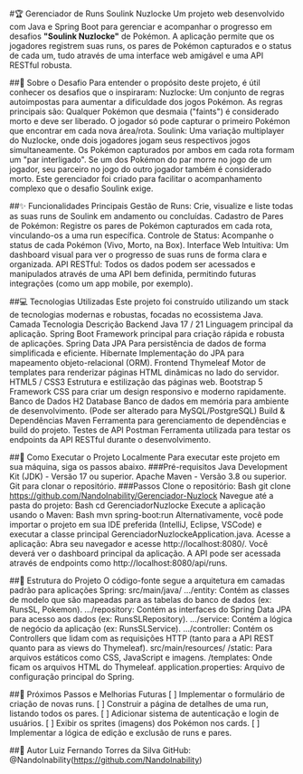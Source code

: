 #🏆 Gerenciador de Runs Soulink Nuzlocke
Um projeto web desenvolvido com Java e Spring Boot para gerenciar e acompanhar o progresso em desafios **"Soulink Nuzlocke"** de Pokémon. A aplicação permite que os jogadores registrem suas runs, os pares de Pokémon capturados e o status de cada um, tudo através de uma interface web amigável e uma API RESTful robusta.

##📖 Sobre o Desafio
Para entender o propósito deste projeto, é útil conhecer os desafios que o inspiraram:
    Nuzlocke: Um conjunto de regras autoimpostas para aumentar a dificuldade dos jogos Pokémon. As regras principais são:
        Qualquer Pokémon que desmaia ("faints") é considerado morto e deve ser liberado.
        O jogador só pode capturar o primeiro Pokémon que encontrar em cada nova área/rota.
    Soulink: Uma variação multiplayer do Nuzlocke, onde dois jogadores jogam seus respectivos jogos simultaneamente. Os Pokémon capturados por ambos em cada rota formam um "par interligado". Se um dos Pokémon do par morre no jogo de um jogador, seu parceiro no jogo do outro jogador também é considerado morto.
Este gerenciador foi criado para facilitar o acompanhamento complexo que o desafio Soulink exige.

##✨ Funcionalidades Principais
    Gestão de Runs: Crie, visualize e liste todas as suas runs de Soulink em andamento ou concluídas.
    Cadastro de Pares de Pokémon: Registre os pares de Pokémon capturados em cada rota, vinculando-os a uma run específica.
    Controle de Status: Acompanhe o status de cada Pokémon (Vivo, Morto, na Box).
    Interface Web Intuitiva: Um dashboard visual para ver o progresso de suas runs de forma clara e organizada.
    API RESTful: Todos os dados podem ser acessados e manipulados através de uma API bem definida, permitindo futuras integrações (como um app mobile, por exemplo).

##💻 Tecnologias Utilizadas
Este projeto foi construído utilizando um stack de tecnologias modernas e robustas, focadas no ecossistema Java.
Camada	Tecnologia	Descrição
Backend	Java 17 / 21	Linguagem principal da aplicação.
	Spring Boot	Framework principal para criação rápida e robusta de aplicações.
	Spring Data JPA	Para persistência de dados de forma simplificada e eficiente.
	Hibernate	Implementação do JPA para mapeamento objeto-relacional (ORM).
Frontend	Thymeleaf	Motor de templates para renderizar páginas HTML dinâmicas no lado do servidor.
	HTML5 / CSS3	Estrutura e estilização das páginas web.
	Bootstrap 5	Framework CSS para criar um design responsivo e moderno rapidamente.
Banco de Dados	H2 Database	Banco de dados em memória para ambiente de desenvolvimento. (Pode ser alterado para MySQL/PostgreSQL)
Build & Dependências	Maven	Ferramenta para gerenciamento de dependências e build do projeto.
Testes de API	Postman	Ferramenta utilizada para testar os endpoints da API RESTful durante o desenvolvimento.

##🚀 Como Executar o Projeto Localmente
Para executar este projeto em sua máquina, siga os passos abaixo.
###Pré-requisitos
    Java Development Kit (JDK) - Versão 17 ou superior.
    Apache Maven - Versão 3.8 ou superior.
    Git para clonar o repositório.
###Passos
    Clone o repositório:
    Bash
git clone https://github.com/NandoInability/Gerenciador-Nuzlock
Navegue até a pasta do projeto:
Bash
cd GerenciadorNuzlocke
Execute a aplicação usando o Maven:
Bash
    mvn spring-boot:run
    Alternativamente, você pode importar o projeto em sua IDE preferida (IntelliJ, Eclipse, VSCode) e executar a classe principal GerenciadorNuzlockeApplication.java.
    Acesse a aplicação:
        Abra seu navegador e acesse http://localhost:8080/. Você deverá ver o dashboard principal da aplicação.
        A API pode ser acessada através de endpoints como http://localhost:8080/api/runs.

##📝 Estrutura do Projeto
O código-fonte segue a arquitetura em camadas padrão para aplicações Spring:
    src/main/java/
        .../entity: Contém as classes de modelo que são mapeadas para as tabelas do banco de dados (ex: RunsSL, Pokemon).
        .../repository: Contém as interfaces do Spring Data JPA para acesso aos dados (ex: RunsSLRepository).
        .../service: Contém a lógica de negócio da aplicação (ex: RunsSLService).
        .../controller: Contém os Controllers que lidam com as requisições HTTP (tanto para a API REST quanto para as views do Thymeleaf).
    src/main/resources/
        /static: Para arquivos estáticos como CSS, JavaScript e imagens.
        /templates: Onde ficam os arquivos HTML do Thymeleaf.
        application.properties: Arquivo de configuração principal do Spring.
        
##🔮 Próximos Passos e Melhorias Futuras
    [ ] Implementar o formulário de criação de novas runs.
    [ ] Construir a página de detalhes de uma run, listando todos os pares.
    [ ] Adicionar sistema de autenticação e login de usuários.
    [ ] Exibir os sprites (imagens) dos Pokémon nos cards.
    [ ] Implementar a lógica de edição e exclusão de runs e pares.

##👤 Autor
Luiz Fernando Torres da Silva
    GitHub: @NandoInability(https://github.com/NandoInability)
